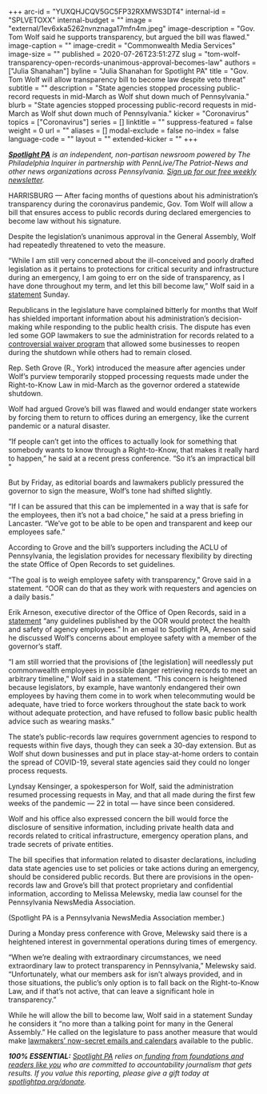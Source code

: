 +++
arc-id = "YUXQHJCQV5GC5FP32RXMWS3DT4"
internal-id = "SPLVETOXX"
internal-budget = ""
image = "external/1ev6xka5262nvnznaga17mfn4m.jpeg"
image-description = "Gov. Tom Wolf said he supports transparency, but argued the bill was flawed."
image-caption = ""
image-credit = "Commonwealth Media Services"
image-size = ""
published = 2020-07-26T23:51:27Z
slug = "tom-wolf-transparency-open-records-unanimous-approval-becomes-law"
authors = ["Julia Shanahan"]
byline = "Julia Shanahan for Spotlight PA"
title = "Gov. Tom Wolf will allow transparency bill to become law despite veto threat"
subtitle = ""
description = "State agencies stopped processing public-record requests in mid-March as Wolf shut down much of Pennsylvania."
blurb = "State agencies stopped processing public-record requests in mid-March as Wolf shut down much of Pennsylvania."
kicker = "Coronavirus"
topics = ["Coronavirus"]
series = []
linktitle = ""
suppress-featured = false
weight = 0
url = ""
aliases = []
modal-exclude = false
no-index = false
language-code = ""
layout = ""
extended-kicker = ""
+++

<a href="https://www.spotlightpa.org/"><i><b>Spotlight PA</b></i></a><i> is an independent, non-partisan newsroom powered by The Philadelphia Inquirer in partnership with PennLive/The Patriot-News and other news organizations across Pennsylvania. </i><a href="https://www.spotlightpa.org/newsletters"><i>Sign up for our free weekly newsletter</i></a><i>.</i>

HARRISBURG — After facing months of questions about his administration’s transparency during the coronavirus pandemic, Gov. Tom Wolf will allow a bill that ensures access to public records during declared emergencies to become law without his signature.

Despite the legislation’s unanimous approval in the General Assembly, Wolf had repeatedly threatened to veto the measure.

“While I am still very concerned about the ill-conceived and poorly drafted legislation as it pertains to protections for critical security and infrastructure during an emergency, I am going to err on the side of transparency, as I have done throughout my term, and let this bill become law,” Wolf said in a <a href="hhttps://web.archive.org/web/20230116195121/https://www.governor.pa.gov/newsroom/gov-wolf-allows-hb-2463-to-become-law/">statement</a> Sunday. 

Republicans in the legislature have complained bitterly for months that Wolf has shielded important information about his administration’s decision-making while responding to the public health crisis. The dispute has even led some GOP lawmakers to sue the administration for records related to a <a href="https://www.spotlightpa.org/news/2020/06/coronavirus-business-waivers-pennsylvania-shutdown-governor-tom-wolf/">controversial waiver program</a> that allowed some businesses to reopen during the shutdown while others had to remain closed.

Rep. Seth Grove (R., York) introduced the measure after agencies under Wolf’s purview temporarily stopped processing requests made under the Right-to-Know Law in mid-March as the governor ordered a statewide shutdown.

Wolf had argued Grove’s bill was flawed and would endanger state workers by forcing them to return to offices during an emergency, like the current pandemic or a natural disaster.

<script src="https://www.spotlightpa.org/embed.js" async></script><div data-spl-embed-version="1" data-spl-src="https://www.spotlightpa.org/embeds/donate/"></div>


“If people can’t get into the offices to actually look for something that somebody wants to know through a Right-to-Know, that makes it really hard to happen,” he said at a recent press conference. “So it’s an impractical bill "

But by Friday, as editorial boards and lawmakers publicly pressured the governor to sign the measure, Wolf’s tone had shifted slightly.

“If I can be assured that this can be implemented in a way that is safe for the employees, then it’s not a bad choice,” he said at a press briefing in Lancaster. “We’ve got to be able to be open and transparent and keep our employees safe.”

According to Grove and the bill’s supporters including the ACLU of Pennsylvania, the legislation provides for necessary flexibility by directing the state Office of Open Records to set guidelines.

“The goal is to weigh employee safety with transparency,” Grove said in a statement. “OOR can do that as they work with requesters and agencies on a daily basis.”

Erik Arneson, executive director of the Office of Open Records, said in a <a href="http://web.archive.org/web/20210126071317/https://openrecordspennsylvania.com/2020/07/25/statement-on-house-bill-2463/">statement</a> “any guidelines published by the OOR would protect the health and safety of agency employees.” In an email to Spotlight PA, Arneson said he discussed Wolf’s concerns about employee safety with a member of the governor’s staff.

“I am still worried that the provisions of [the legislation] will needlessly put commonwealth employees in possible danger retrieving records to meet an arbitrary timeline,” Wolf said in a statement. “This concern is heightened because legislators, by example, have wantonly endangered their own employees by having them come in to work when telecommuting would be adequate, have tried to force workers throughout the state back to work without adequate protection, and have refused to follow basic public health advice such as wearing masks.”

The state’s public-records law requires government agencies to respond to requests within five days, though they can seek a 30-day extension. But as Wolf shut down businesses and put in place stay-at-home orders to contain the spread of COVID-19, several state agencies said they could no longer process requests.

Lyndsay Kensinger, a spokesperson for Wolf, said the administration resumed processing requests in May, and that all made during the first few weeks of the pandemic — 22 in total — have since been considered.

Wolf and his office also expressed concern the bill would force the disclosure of sensitive information, including private health data and records related to critical infrastructure, emergency operation plans, and trade secrets of private entities.

The bill specifies that information related to disaster declarations, including data state agencies use to set policies or take actions during an emergency, should be considered public records. But there are provisions in the open-records law and Grove’s bill that protect proprietary and confidential information, according to Melissa Melewsky, media law counsel for the Pennsylvania NewsMedia Association.

<script src="https://www.spotlightpa.org/embed.js" async></script><div data-spl-embed-version="1" data-spl-src="https://www.spotlightpa.org/embeds/newsletter/"></div>


(Spotlight PA is a Pennsylvania NewsMedia Association member.)

During a Monday press conference with Grove, Melewsky said there is a heightened interest in governmental operations during times of emergency.

“When we’re dealing with extraordinary circumstances, we need extraordinary law to protect transparency in Pennsylvania,” Melewsky said. “Unfortunately, what our members ask for isn’t always provided, and in those situations, the public’s only option is to fall back on the Right-to-Know Law, and if that’s not active, that can leave a significant hole in transparency.”

While he will allow the bill to become law, Wolf said in a statement Sunday he considers it “no more than a talking point for many in the General Assembly.” He called on the legislature to pass another measure that would make <a href="https://www.spotlightpa.org/news/2020/03/pennsylvania-legislature-open-records-special-law/" target=_blank>lawmakers’ now-secret emails and calendars</a> available to the public. 

<i><b>100% ESSENTIAL:</b></i> <a href="https://www.spotlightpa.org/"><i>Spotlight PA</i></a><i> relies on</i><a href="https://www.spotlightpa.org/support"><i> funding from foundations and readers like you</i></a><i> who are committed to accountability journalism that gets results. If you value this reporting, please give a gift today at </i><a href="http://spotlightpa.org/donate"><i>spotlightpa.org/donate</i></a><i>.</i>

<script src="https://www.spotlightpa.org/embed.js" async></script><div data-spl-embed-version="1" data-spl-src="https://www.spotlightpa.org/embeds/tips/?tip_text=Do%20you%20have%20a%20tip%20about%20%3Cb%3Ehow%20Pa.'s%20government%20is%20responding%20to%20the%20coronavirus%3C%2Fb%3E%3F%20Tell%20us."></div>

